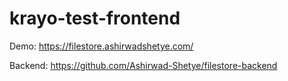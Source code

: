 # krayo-test-frontend

Demo: https://filestore.ashirwadshetye.com/

Backend: https://github.com/Ashirwad-Shetye/filestore-backend
